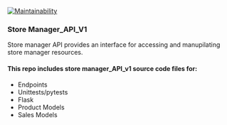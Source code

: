 [![Maintainability](https://api.codeclimate.com/v1/badges/c4b765fc3ef09ddeadf2/maintainability)](https://codeclimate.com/github/mkibuuka/store_manager_api_v1/maintainability)
### Store Manager_API_V1
Store manager API provides an interface for accessing and manupilating store manager resources.

#### This repo includes store manager_API_v1 source code files for:
* Endpoints
* Unittests/pytests
* Flask
* Product Models
* Sales Models

